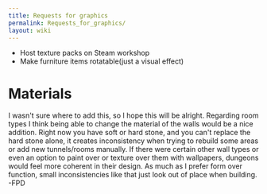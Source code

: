 ```yaml
---
title: Requests for graphics
permalink: Requests_for_graphics/
layout: wiki
---
```


-   Host texture packs on Steam workshop
-   Make furniture items rotatable(just a visual effect)

Materials
=========

I wasn't sure where to add this, so I hope this will be alright.
Regarding room types I think being able to change the material of the
walls would be a nice addition. Right now you have soft or hard stone,
and you can't replace the hard stone alone, it creates inconsistency
when trying to rebuild some areas or add new tunnels/rooms manually. If
there were certain other wall types or even an option to paint over or
texture over them with wallpapers, dungeons would feel more coherent in
their design. As much as I prefer form over function, small
inconsistencies like that just look out of place when building. -FPD
